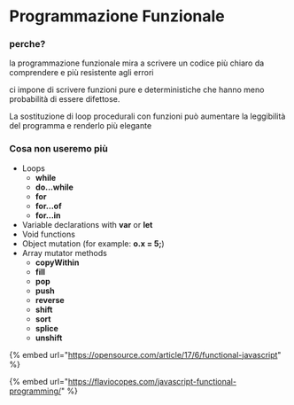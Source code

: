 # Programmazione Funzionale

### perche?

la programmazione funzionale mira a scrivere un codice più chiaro da comprendere e più resistente agli errori

ci impone di scrivere funzioni pure e deterministiche che hanno meno probabilità di essere difettose.



La sostituzione di loop procedurali con funzioni può aumentare la leggibilità del programma e renderlo più elegante

### Cosa non useremo più

* Loops
  * **while**
  * **do...while**
  * **for**
  * **for...of**
  * **for...in**
* Variable declarations with **var** or **let**
* Void functions
* Object mutation \(for example: **o.x = 5;**\)
* Array mutator methods
  * **copyWithin**
  * **fill**
  * **pop**
  * **push**
  * **reverse**
  * **shift**
  * **sort**
  * **splice**
  * **unshift**

{% embed url="https://opensource.com/article/17/6/functional-javascript" %}

{% embed url="https://flaviocopes.com/javascript-functional-programming/" %}





